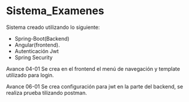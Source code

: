 # Sistema_Examenes
Sistema creado utilizando lo siguiente:
- Spring-Boot(Backend) 
- Angular(frontend).
- Autenticación Jwt
- Spring Security


Avance 04-01
Se crea en el frontend el menú de navegación y template utilizado para login.

Avance 06-01
Se crea configuración para jwt en la parte del backend, se realiza prueba tilizando postman.
